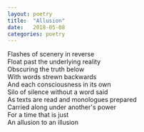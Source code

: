 ```yaml
---
layout: poetry
title:  "Allusion"
date:   2018-05-08
categories: poetry
---
```


Flashes of scenery in reverse  
Float past the underlying reality  
Obscuring the truth below  
With words strewn backwards  
And each consciousness in its own  
Silo of silence without a word said  
As texts are read and monologues prepared  
Carried along under another's power  
For a time that is just  
An allusion to an illusion
